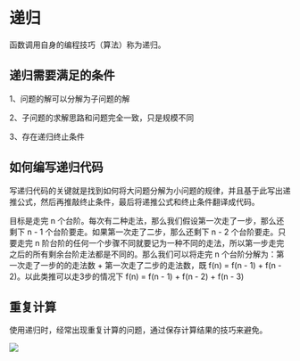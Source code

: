# 递归

函数调用自身的编程技巧（算法）称为递归。



## 递归需要满足的条件

1、问题的解可以分解为子问题的解

2、子问题的求解思路和问题完全一致，只是规模不同

3、存在递归终止条件



## 如何编写递归代码

写递归代码的关键就是找到如何将大问题分解为小问题的规律，并且基于此写出递推公式，然后再推敲终止条件，最后将递推公式和终止条件翻译成代码。

目标是走完 n 个台阶。每次有二种走法，那么我们假设第一次走了一步，那么还剩下 n - 1 个台阶要走。如果第一次走了二步，那么还剩下 n - 2 个台阶要走。只要走完 n 阶台阶的任何一个步骤不同就要记为一种不同的走法，所以第一步走完之后的所有剩余台阶走法都是不同的。那么我们可以将走完 n 个台阶分解为：第一次走了一步的的走法数 + 第一次走了二步的走法数，既 f(n) = f(n - 1) + f(n - 2)。以此类推可以走3步的情况下 f(n) = f(n - 1) + f(n - 2) + f(n - 3)


## 重复计算

使用递归时，经常出现重复计算的问题，通过保存计算结果的技巧来避免。

<img src="https://static001.geekbang.org/resource/image/e7/bf/e7e778994e90265344f6ac9da39e01bf.jpg">
